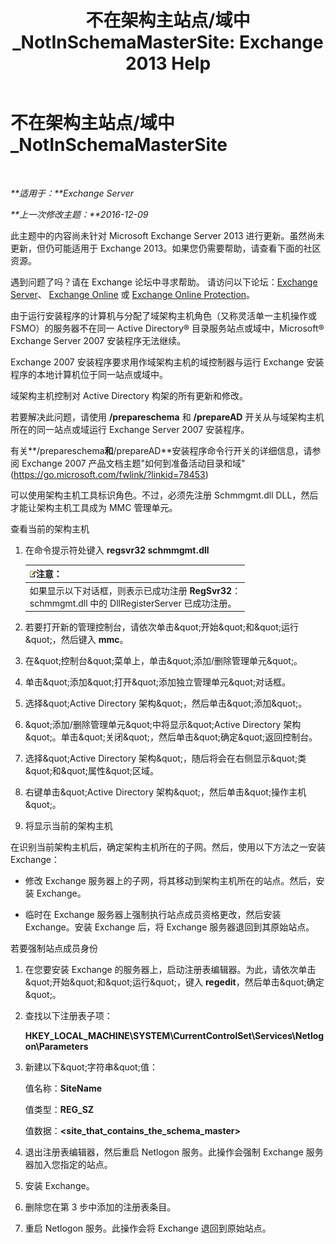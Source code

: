 ﻿---
title: '不在架构主站点/域中_NotInSchemaMasterSite: Exchange 2013 Help'
TOCTitle: 不在架构主站点/域中_NotInSchemaMasterSite
ms:assetid: 3aafd22a-d0f0-4120-a325-886fb2eb43ef
ms:mtpsurl: https://technet.microsoft.com/zh-cn/library/ms.exch.setupreadiness.notinschemamastersite(v=EXCHG.150)
ms:contentKeyID: 50490336
ms.date: 05/21/2018
mtps_version: v=EXCHG.150
ms.translationtype: MT
---

# 不在架构主站点/域中\_NotInSchemaMasterSite

 

_**适用于：**Exchange Server_

_**上一次修改主题：**2016-12-09_

此主题中的内容尚未针对 Microsoft Exchange Server 2013 进行更新。虽然尚未更新，但仍可能适用于 Exchange 2013。如果您仍需要帮助，请查看下面的社区资源。

遇到问题了吗？请在 Exchange 论坛中寻求帮助。 请访问以下论坛：[Exchange Server](https://go.microsoft.com/fwlink/p/?linkid=60612)、 [Exchange Online](https://go.microsoft.com/fwlink/p/?linkid=267542) 或 [Exchange Online Protection](https://go.microsoft.com/fwlink/p/?linkid=285351)。

由于运行安装程序的计算机与分配了域架构主机角色（又称灵活单一主机操作或 FSMO）的服务器不在同一 Active Directory® 目录服务站点或域中，Microsoft® Exchange Server 2007 安装程序无法继续。

Exchange 2007 安装程序要求用作域架构主机的域控制器与运行 Exchange 安装程序的本地计算机位于同一站点或域中。

域架构主机控制对 Active Directory 构架的所有更新和修改。

若要解决此问题，请使用 **/prepareschema** 和 **/prepareAD** 开关从与域架构主机所在的同一站点或域运行 Exchange Server 2007 安装程序。

有关**/prepareschema**和**/prepareAD**安装程序命令行开关的详细信息，请参阅 Exchange 2007 产品文档主题"如何到准备活动目录和域"(<https://go.microsoft.com/fwlink/?linkid=78453>)

可以使用架构主机工具标识角色。不过，必须先注册 Schmmgmt.dll DLL，然后才能让架构主机工具成为 MMC 管理单元。

查看当前的架构主机

1.  在命令提示符处键入 **regsvr32 schmmgmt.dll**
    
    <table>
    <thead>
    <tr class="header">
    <th><img src="images/Bb124558.note(EXCHG.150).gif" title="注意" alt="注意" />注意：</th>
    </tr>
    </thead>
    <tbody>
    <tr class="odd">
    <td>如果显示以下对话框，则表示已成功注册 <strong>RegSvr32</strong>：<br />
    schmmgmt.dll 中的 DllRegisterServer 已成功注册。</td>
    </tr>
    </tbody>
    </table>


2.  若要打开新的管理控制台，请依次单击\&quot;开始\&quot;和\&quot;运行\&quot;，然后键入 **mmc**。

3.  在\&quot;控制台\&quot;菜单上，单击\&quot;添加/删除管理单元\&quot;。

4.  单击\&quot;添加\&quot;打开\&quot;添加独立管理单元\&quot;对话框。

5.  选择\&quot;Active Directory 架构\&quot;，然后单击\&quot;添加\&quot;。

6.  \&quot;添加/删除管理单元\&quot;中将显示\&quot;Active Directory 架构\&quot;。单击\&quot;关闭\&quot;，然后单击\&quot;确定\&quot;返回控制台。

7.  选择\&quot;Active Directory 架构\&quot;，随后将会在右侧显示\&quot;类\&quot;和\&quot;属性\&quot;区域。

8.  右键单击\&quot;Active Directory 架构\&quot;，然后单击\&quot;操作主机\&quot;。

9.  将显示当前的架构主机

在识别当前架构主机后，确定架构主机所在的子网。然后，使用以下方法之一安装 Exchange：

  - 修改 Exchange 服务器上的子网，将其移动到架构主机所在的站点。然后，安装 Exchange。

  - 临时在 Exchange 服务器上强制执行站点成员资格更改，然后安装 Exchange。安装 Exchange 后，将 Exchange 服务器退回到其原始站点。

若要强制站点成员身份

1.  在您要安装 Exchange 的服务器上，启动注册表编辑器。为此，请依次单击\&quot;开始\&quot;和\&quot;运行\&quot;，键入 **regedit**，然后单击\&quot;确定\&quot;。

2.  查找以下注册表子项：
    
    **HKEY\_LOCAL\_MACHINE\\SYSTEM\\CurrentControlSet\\Services\\Netlogon\\Parameters**

3.  新建以下\&quot;字符串\&quot;值：
    
    值名称：**SiteName**
    
    值类型：**REG\_SZ**
    
    值数据：**\<site\_that\_contains\_the\_schema\_master\>**

4.  退出注册表编辑器，然后重启 Netlogon 服务。此操作会强制 Exchange 服务器加入您指定的站点。

5.  安装 Exchange。

6.  删除您在第 3 步中添加的注册表条目。

7.  重启 Netlogon 服务。此操作会将 Exchange 退回到原始站点。

